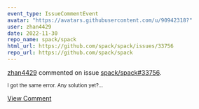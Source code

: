 ```yaml
---
event_type: IssueCommentEvent
avatar: "https://avatars.githubusercontent.com/u/90942318?"
user: zhan4429
date: 2022-11-30
repo_name: spack/spack
html_url: https://github.com/spack/spack/issues/33756
repo_url: https://github.com/spack/spack
---
```


<a href='https://github.com/zhan4429' target='_blank'>zhan4429</a> commented on issue <a href='https://github.com/spack/spack/issues/33756' target='_blank'>spack/spack#33756</a>.

<small>I got the same error. Any solution yet?...</small>

<a href='https://github.com/spack/spack/issues/33756' target='_blank'>View Comment</a>